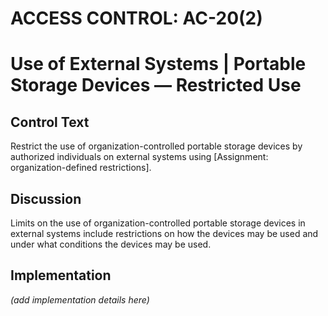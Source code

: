 # ACCESS CONTROL: AC-20(2)
# Use of External Systems | Portable Storage Devices — Restricted Use

## Control Text

Restrict the use of organization-controlled portable storage devices by authorized individuals on external systems using [Assignment: organization-defined restrictions].

## Discussion

Limits on the use of organization-controlled portable storage devices in external systems include restrictions on how the devices may be used and under what conditions the devices may be used.

## Implementation

_(add implementation details here)_